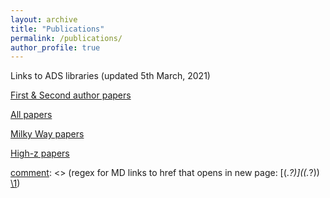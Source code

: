 ```yaml
---
layout: archive
title: "Publications"
permalink: /publications/
author_profile: true
---
```


Links to ADS libraries (updated 5th March, 2021)

<a href="https://ui.adsabs.harvard.edu/public-libraries/OGJGndqYQSCmU3Npk14PrA" target="_blank">First & Second author papers</a>

<a href="https://ui.adsabs.harvard.edu/public-libraries/oX1OF4TISF2eB3R7ECBWFg" target="_blank">All papers</a>

<a href="https://ui.adsabs.harvard.edu/public-libraries/VuzUoUVsTo2sFk7LM4CRPQ" target="_blank">Milky Way papers</a>

<a href="https://ui.adsabs.harvard.edu/public-libraries/5XuKtlEsTj-naUGHl6niiw" target="_blank">High-z papers</a>


[comment]: <> (This is a comment, it will not be included)
[comment]: <> (regex for MD links to href that opens in new page: \[(.*?)\]\((.*?)\) <a href="\2" target="_blank">\1</a>)

